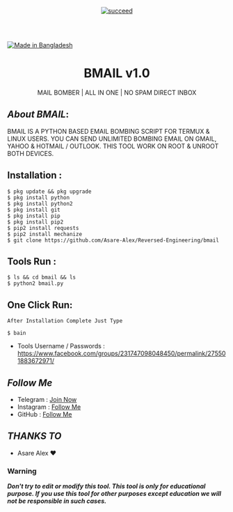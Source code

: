<p align="center">
<a href="#"><img title="succeed" src="https://img.shields.io/badge/deobfuscating-succeed-green?colorB=%23017e40&style=for-the-badge"></a>
</p>
<br/><br/>

<p align="left"> 
<a href="#"><img title="Made in Bangladesh" src="https://img.shields.io/badge/MADE%20IN-BANGLADESH-green?colorA=%23ff0000&colorB=%23017e40&style=for-the-badge"></a>
</p>

<h1 align="center">BMAIL v1.0</h1>
<p align="center">      MAIL BOMBER | ALL IN ONE | NO SPAM DIRECT INBOX</p>

## ***About BMAIL***:

BMAIL IS A PYTHON BASED EMAIL BOMBING SCRIPT FOR TERMUX & LINUX USERS. YOU CAN SEND UNLIMITED BOMBING EMAIL ON GMAIL, YAHOO & HOTMAIL / OUTLOOK. THIS TOOL WORK ON ROOT & UNROOT BOTH DEVICES.

## Installation :
```
$ pkg update && pkg upgrade
$ pkg install python
$ pkg install python2
$ pkg install git
$ pkg install pip
$ pkg install pip2
$ pip2 install requests
$ pip2 install mechanize
$ git clone https://github.com/Asare-Alex/Reversed-Engineering/bmail
```

## Tools Run :
```
$ ls && cd bmail && ls
$ python2 bmail.py
```

## One Click Run:
```
After Installation Complete Just Type

$ bain
```

* Tools Username / Passwords : https://www.facebook.com/groups/231747098048450/permalink/275501883672971/


## ***Follow Me***

* Telegram : [Join Now](https://t.me/thetechzon)
* Instagram : [Follow Me](https://www.instagram.com/_alexis_himself)
* GitHub : [Follow Me](https://www.github.com/Asare-Alex)

## ***THANKS TO***
* Asare Alex ❤

### Warning

***Don't try to edit or modify this tool. This tool is only for educational purpose. If you use this tool for other purposes except education we will not be responsible in such cases.***
